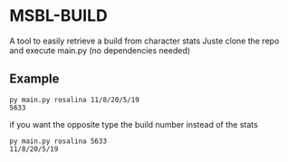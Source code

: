 # MSBL-BUILD

A tool to easily retrieve a build from character stats
Juste clone the repo and execute main.py (no dependencies needed)

## Example

```
py main.py rosalina 11/8/20/5/19
5633
```

if you want the opposite type the build number instead of the stats

```
py main.py rosalina 5633
11/8/20/5/19
```
